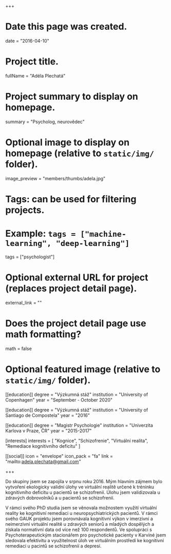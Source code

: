 +++
# Date this page was created.
date = "2016-04-10"

# Project title.
fullName = "Adéla Plechatá"

# Project summary to display on homepage.
summary = "Psycholog, neurovědec"

# Optional image to display on homepage (relative to `static/img/` folder).
image_preview = "members/thumbs/adela.jpg"

# Tags: can be used for filtering projects.
# Example: `tags = ["machine-learning", "deep-learning"]`
tags = ["psychologist"]

# Optional external URL for project (replaces project detail page).
external_link = ""

# Does the project detail page use math formatting?
math = false

# Optional featured image (relative to `static/img/` folder).

[[education]]
    degree = "Výzkumná stáž"
    institution = "University of Copenhagen"
    year = "September - October 2020"

[[education]]
    degree = "Výzkumná stáž"
    institution = "University of Santiago de Compostela"
    year = "2016"

[[education]]
    degree = "Magistr Psychologie"
    institution = "Univerzita Karlova v Praze, ČR"
    year = "2015-2017"

[interests]
  interests = [
      "Kognice",
      "Schizofrenie",
      "Virtuální realita",
      "Remediace kognitivního deficitu"
  ]

[[social]]
    icon = "envelope"
    icon_pack = "fa"
    link = "mailto:adela.plechata@gmail.com"

+++

Do skupiny jsem se zapojila v srpnu roku 2016. Mým hlavním zájmem bylo vytvoření ekologicky validní úlohy ve virtuální realitě určené k tréninku kognitivního deficitu u pacientů se schizofrenií. Úlohu jsem validizovala u zdravých dobrovolníků a u pacientů se schizofrenií. 

V rámci svého PhD studia jsem se věnovala možnostem využití virtuální reality ke kognitivní remediaci u neuropsychiatrických pacientů. 
V rámci svého GAUK projektu jsem porovnávala kognitivní výkon v imerzivní a neimerzivní virtuální realitě u zdravých seniorů a mladých dospělých a získala normativní data od více než 100 respondentů. 
Ve spolupráci s Psychoterapeutickým stacionářem pro psychotické pacienty v Karviné jsem sledovala efektivitu a využitelnost úloh ve virtuálním prostředí ke kognitivní remediaci u pacintů se schizofrenií a depresí.
